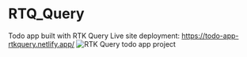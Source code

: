 # RTQ_Query
Todo app built with RTK Query
Live site deployment: https://todo-app-rtkquery.netlify.app/
![RTK Query todo app project](https://user-images.githubusercontent.com/56789235/202846632-cf78650a-1a87-4aeb-8c3d-6556750507c0.PNG)

